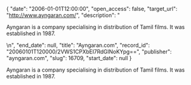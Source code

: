 {
  "date": "2006-01-01T12:00:00", 
  "open_access": false, 
  "target_url": "http://www.ayngaran.com/", 
  "description": "<p>Ayngaran is a company specialising in distribution of Tamil films. It was established in 1987.</p>\n", 
  "end_date": null, 
  "title": "Ayngaran.com", 
  "record_id": "20060101T120000/2VWS1CPXbEI7RdGINoKYpg==", 
  "publisher": "ayngaran.com", 
  "slug": 16709, 
  "start_date": null
}

<p>Ayngaran is a company specialising in distribution of Tamil films. It was established in 1987.</p>
